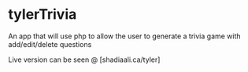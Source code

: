 # tylerTrivia
An app that will use php to allow the user to generate a trivia game with add/edit/delete questions

Live version can be seen @ [shadiaali.ca/tyler]

